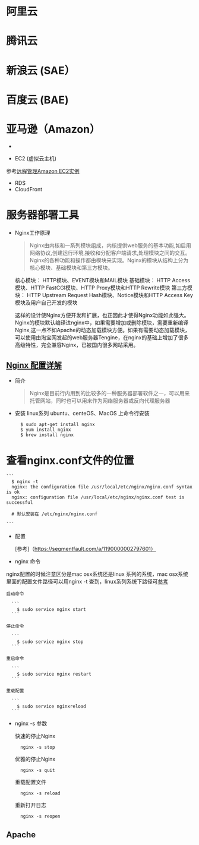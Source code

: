 # 阿里云 

# 腾讯云

# 新浪云 (SAE）

# 百度云 (BAE)

# 亚马逊（Amazon）
* 

* EC2 (虚拟云主机)

参考[远程管理Amazon EC2实例](https://docs.aws.amazon.com/zh_cn/AWSEC2/latest/UserGuide/execute-remote-commands.html?icmpid=docs_ec2_console)

* RDS
* CloudFront



# 服务器部署工具
  
  * Nginx工作原理
  
    > Nginx由内核和一系列模块组成，内核提供web服务的基本功能,如启用网络协议,创建运行环境,接收和分配客户端请求,处理模块之间的交互。Nginx的各种功能和操作都由模块来实现。Nginx的模块从结构上分为核心模块、基础模块和第三方模块。

    核心模块： HTTP模块、EVENT模块和MAIL模块
    基础模块： HTTP Access模块、HTTP FastCGI模块、HTTP Proxy模块和HTTP Rewrite模块
    第三方模块： HTTP Upstream Request Hash模块、Notice模块和HTTP Access Key模块及用户自己开发的模块
    
    这样的设计使Nginx方便开发和扩展，也正因此才使得Nginx功能如此强大。Nginx的模块默认编译进nginx中，如果需要增加或删除模块，需要重新编译Nginx,这一点不如Apache的动态加载模块方便。如果有需要动态加载模块，可以使用由淘宝网发起的web服务器Tengine，在nginx的基础上增加了很多高级特性，完全兼容Nginx，已被国内很多网站采用。
  
  
  
  ## [Nginx 配置详解](http://seanlook.com/2015/05/17/nginx-install-and-config/)
  
  * 简介
  
    > Nginx是目前行内用到的比较多的一种服务器部署软件之一，可以用来托管网站，同时也可以用来作为网络服务器或反向代理服务器
    
  * 安装
    linux系列 ubuntu、centeOS、MacOS 上命令行安装
    ```
      $ sudo apt-get install nginx
      $ yum install nginx
      $ brew install nginx
    ```
  
  # 查看nginx.conf文件的位置
  
    ```
      $ nginx -t
      nginx: the configuration file /usr/local/etc/nginx/nginx.conf syntax is ok
      nginx: configuration file /usr/local/etc/nginx/nginx.conf test is successful
      
      # 默认安装在 /etc/nginx/nginx.conf
    
    ```

  * 配置
    
    [参考]（https://segmentfault.com/a/1190000002797601）

  * nginx 命令
    
  nginx配置的时候注意区分是mac osx系统还是linux 系列的系统，mac osx系统里面的配置文件路径可以用nginx -t 查到，linux系列系统下路径可[参考](http://www.runoob.com/linux/nginx-install-setup.html)

    启动命令
    
      ```
        $ sudo service nginx start 
      ```
    
    停止命令
    
      ```
        $ sudo service nginx stop
      ```
    
    重启命令
    
      ```
        $ sudo service nginx restart 
      ```
    
    重载配置
    
      ```
        $ sudo service nginxreload
      ```
    
  * nginx -s 参数
    
    快速的停止Nginx
    
      ```
        nginx -s stop 
      ```
    
    优雅的停止Nginx
    
      ```
        nginx -s quit
      ```  
    
    重载配置文件
    
      ```
        nginx -s reload 
      ```
    
    重新打开日志
    
      ```
        nginx -s reopen 
      ```
  ## Apache
